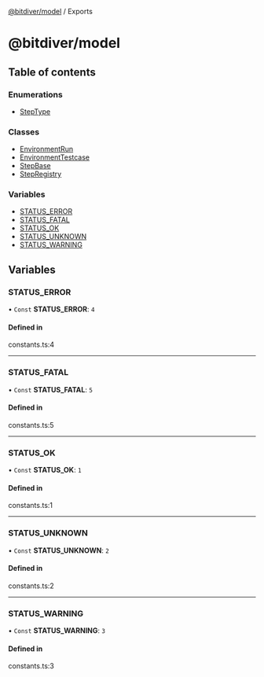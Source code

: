 [@bitdiver/model](README.md) / Exports

# @bitdiver/model

## Table of contents

### Enumerations

- [StepType](enums/StepType.md)

### Classes

- [EnvironmentRun](classes/EnvironmentRun.md)
- [EnvironmentTestcase](classes/EnvironmentTestcase.md)
- [StepBase](classes/StepBase.md)
- [StepRegistry](classes/StepRegistry.md)

### Variables

- [STATUS\_ERROR](modules.md#status_error)
- [STATUS\_FATAL](modules.md#status_fatal)
- [STATUS\_OK](modules.md#status_ok)
- [STATUS\_UNKNOWN](modules.md#status_unknown)
- [STATUS\_WARNING](modules.md#status_warning)

## Variables

### STATUS\_ERROR

• `Const` **STATUS\_ERROR**: ``4``

#### Defined in

constants.ts:4

___

### STATUS\_FATAL

• `Const` **STATUS\_FATAL**: ``5``

#### Defined in

constants.ts:5

___

### STATUS\_OK

• `Const` **STATUS\_OK**: ``1``

#### Defined in

constants.ts:1

___

### STATUS\_UNKNOWN

• `Const` **STATUS\_UNKNOWN**: ``2``

#### Defined in

constants.ts:2

___

### STATUS\_WARNING

• `Const` **STATUS\_WARNING**: ``3``

#### Defined in

constants.ts:3
